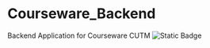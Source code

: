 # Courseware_Backend
Backend Application for Courseware CUTM
![Static Badge](https://img.shields.io/badge/Open%20in%20IntellijIdea-darkgreen)


